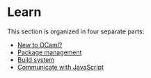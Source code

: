 # Learn

This section is organized in four separate parts:

- [New to OCaml?](new-to-ocaml.md)
- [Package management](package-management.md)
- [Build system](build-system.md)
- [Communicate with JavaScript](communicate-with-javascript.md)
